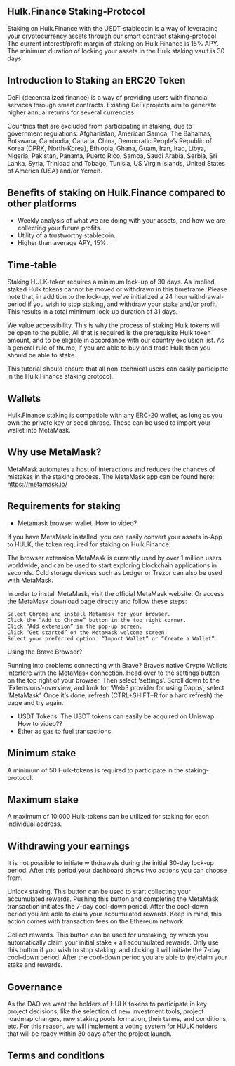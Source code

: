 ## Hulk.Finance Staking-Protocol

Staking on Hulk.Finance with the USDT-stablecoin is a way of leveraging your cryptocurrency assets through our smart contract staking-protocol.
The current interest/profit margin of staking on Hulk.Finance is 15% APY. 
The minimum duration of locking your assets in the Hulk staking vault is 30 days.

## Introduction to Staking an ERC20 Token

DeFi (decentralized finance) is a way of providing users with financial services through smart contracts. Existing DeFi projects aim to generate higher annual returns for several currencies.

Countries that are excluded from participating in staking, due to government regulations: Afghanistan, American Samoa, The Bahamas, Botswana, Cambodia, Canada, China, Democratic People’s Republic of Korea (DPRK, North-Korea), Ethiopia, Ghana, Guam, Iran, Iraq, Libya, Nigeria, Pakistan, Panama, Puerto Rico, Samoa, Saudi Arabia, Serbia, Sri Lanka, Syria, Trinidad and Tobago, Tunisia, US Virgin Islands, United States of America (USA) and/or Yemen.

## Benefits of staking on Hulk.Finance compared to other platforms

- Weekly analysis of what we are doing with your assets, and how we are collecting your future profits.
- Utility of a trustworthy stablecoin.
- Higher than average APY, 15%.

## Time-table

Staking HULK-token requires a minimum lock-up of 30 days. As implied, staked Hulk tokens cannot be moved or withdrawn in this timeframe. Please note that, in addition to the lock-up, we've initialized a 24 hour withdrawal-period if you wish to stop staking, and withdraw your stake and/or profit. This results in a total minimum lock-up duration of 31 days.

We value accessibility. This is why the process of staking Hulk tokens will be open to the public. All that is required is the prerequisite Hulk token amount, and to be eligible in accordance with our country exclusion list. As a general rule of thumb, if you are able to buy and trade Hulk then you should be able to stake. 

This tutorial should ensure that all non-technical users can easily participate in the Hulk.Finance staking protocol.

## Wallets

Hulk.Finance staking is compatible with any ERC-20 wallet, as long as you own the private key or seed phrase. These can be used to import your wallet into MetaMask.

## Why use MetaMask?

MetaMask automates a host of interactions and reduces the chances of mistakes in the staking process. The MetaMask app can be found here: https://metamask.io/



## Requirements for staking

- Metamask browser wallet. How to video?

If you have MetaMask installed, you can easily convert your assets in-App to HULK, the token required for staking on Hulk.Finance.

The browser extension MetaMask is currently used by over 1 million users worldwide, and can be used to start exploring blockchain applications in seconds.
Cold storage devices such as Ledger or Trezor can also be used with MetaMask.

In order to install MetaMask, visit the official MetaMask website. Or access the MetaMask download page directly and follow these steps:

    Select Chrome and install Metamask for your browser.
    Click the “Add to Chrome” button in the top right corner.
    Click “Add extension” in the pop-up screen.
    Click “Get started” on the MetaMask welcome screen.
    Select your preferred option: “Import Wallet” or “Create a Wallet”. 

Using the Brave Browser?

Running into problems connecting with Brave? Brave’s native Crypto Wallets interfere with the MetaMask connection. Head over to the settings button on the top right of your browser. Then select ‘settings’. Scroll down to the ‘Extensions’-overview, and look for ‘Web3 provider for using Dapps’, select ‘MetaMask’. Once it’s done, refresh (CTRL+SHIFT+R for a hard refresh) the page and try again.



- USDT Tokens. The USDT tokens can easily be acquired on Uniswap. How to video??
- Ether as gas to fuel transactions.

## Minimum stake
A minimum of 50 Hulk-tokens is required to participate in the staking-protocol.

## Maximum stake
A maximum of 10.000 Hulk-tokens can be utilized for staking for each individual address.

## Withdrawing your earnings

It is not possible to initiate withdrawals during the initial 30-day lock-up period. After this period your dashboard shows two actions you can choose from.

Unlock staking. This button can be used to start collecting your accumulated rewards. Pushing this button and completing the MetaMask transaction initiates the 7-day cool-down period. After the cool-down period you are able to claim your accumulated rewards. Keep in mind, this action comes with transaction fees on the Ethereum network.

Collect rewards. This button can be used for unstaking, by which you automatically claim your initial stake + all accumulated rewards. Only use this button if you wish to stop staking, and clicking it will initiate the 7-day cool-down period. After the cool-down period you are able to (re)claim your stake and rewards.


## Governance

As the DAO we want the holders of HULK tokens to participate in key project decisions, like the selection of new investment tools, project roadmap changes, new staking pools formation, their terms, and conditions, etc. For this reason, we will implement a voting system for HULK holders that will be ready within 30 days after the project launch.


## Terms and conditions



